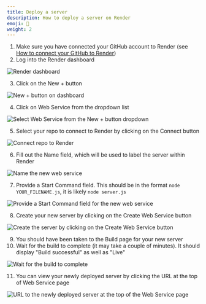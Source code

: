 ```yaml
---
title: Deploy a server
description: How to deploy a server on Render
emoji: 🍦
weight: 2
---
```


1. Make sure you have connected your GitHub account to Render (see [How to connect your GitHub to Render](connecting-github.md))
2. Log into the Render dashboard

![Render dashboard](render-dashboard.png)

3. Click on the New + button

![New + button on dashboard](dashboard-new-button.png)

4. Click on Web Service from the dropdown list

![Select Web Service from the New + button dropdown](new-web-service.jpg)

5. Select your repo to connect to Render by clicking on the Connect button

![Connect repo to Render](connect-repo.jpg)

6. Fill out the Name field, which will be used to label the server within Render

![Name the new web service](name-web-service.jpg)

7. Provide a Start Command field. This should be in the format `node YOUR_FILENAME.js`, it is likely `node server.js`

![Provide a Start Command field for the new web service](start-command.jpg)

8. Create your new server by clicking on the Create Web Service button

![Create the server by clicking on the Create Web Service button](create-web-service.jpg)

9. You should have been taken to the Build page for your new server
10. Wait for the build to complete (it may take a couple of minutes). It should display "Build successful" as well as "Live"

![Wait for the build to complete](build-successful.jpg)

11. You can view your newly deployed server by clicking the URL at the top of Web Service page

![URL to the newly deployed server at the top of the Web Service page](url-to-deployed-web-service.jpg)
